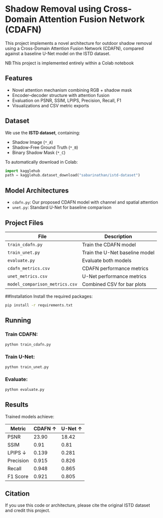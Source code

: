 # Shadow Removal using Cross-Domain Attention Fusion Network (CDAFN)

This project implements a novel architecture for outdoor shadow removal using a Cross-Domain Attention Fusion Network (CDAFN), compared against a baseline U-Net model on the ISTD dataset.

NB:This project is implemented entirely within a Colab notebook 


##  Features
- Novel attention mechanism combining RGB + shadow mask
- Encoder–decoder structure with attention fusion
- Evaluation on PSNR, SSIM, LPIPS, Precision, Recall, F1
- Visualizations and CSV metric exports

##  Dataset
We use the **ISTD dataset**, containing:
- Shadow Image (`*_A`)
- Shadow-Free Ground Truth (`*_B`)
- Binary Shadow Mask (`*_C`)

To automatically download in Colab:
```python
import kagglehub
path = kagglehub.dataset_download("sabarinathan/istd-dataset")
```

## Model Architectures
- `cdafn.py`: Our proposed CDAFN model with channel and spatial attention
- `unet.py`: Standard U-Net for baseline comparison

## Project Files
| File                     | Description                             |
|--------------------------|-----------------------------------------|
| `train_cdafn.py`         | Train the CDAFN model                   |
| `train_unet.py`          | Train the U-Net baseline model          |
| `evaluate.py`            | Evaluate both models                    |
| `cdafn_metrics.csv`      | CDAFN performance metrics               |
| `unet_metrics.csv`       | U-Net performance metrics               |
| `model_comparison_metrics.csv` | Combined CSV for bar plots         |

##Installation
Install the required packages:
```bash
pip install -r requirements.txt
```

##  Running
### Train CDAFN:
```bash
python train_cdafn.py
```

### Train U-Net:
```bash
python train_unet.py
```

### Evaluate:
```bash
python evaluate.py
```

## Results
Trained models achieve:

| Metric     | CDAFN ↑ | U-Net ↑ |
|------------|---------|---------|
| PSNR       | 23.90   | 18.42   |
| SSIM       | 0.91    | 0.81    |
| LPIPS ↓    | 0.139   | 0.281   |
| Precision  | 0.915   | 0.826   |
| Recall     | 0.948   | 0.865   |
| F1 Score   | 0.921   | 0.805   |

##  Citation
If you use this code or architecture, please cite the original ISTD dataset and credit this project.
